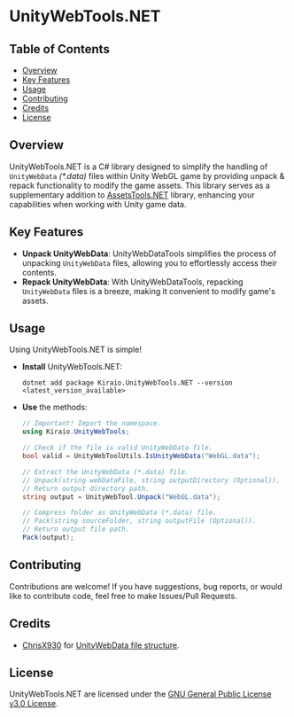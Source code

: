 # UnityWebTools.NET

## Table of Contents

- [Overview](#overview)
- [Key Features](#key-features)
- [Usage](#usage)
- [Contributing](#contributing)
- [Credits](#credits)
- [License](#license)

## Overview

UnityWebTools.NET is a C# library designed to simplify the handling of `UnityWebData` _(*.data)_ files within Unity WebGL game by providing unpack & repack functionality to modify the game assets. This library serves as a supplementary addition to [AssetsTools.NET](https://github.com/nesrak1/AssetsTools.NET "AssetsTools.NET GitHub repository") library, enhancing your capabilities when working with Unity game data.

## Key Features

- **Unpack UnityWebData**: UnityWebDataTools simplifies the process of unpacking `UnityWebData` files, allowing you to effortlessly access their contents.
- **Repack UnityWebData**: With UnityWebDataTools, repacking `UnityWebData` files is a breeze, making it convenient to modify game's assets.

## Usage

Using UnityWebTools.NET is simple!

- **Install** UnityWebTools.NET:

  ```cli
  dotnet add package Kiraio.UnityWebTools.NET --version <latest_version_available>
  ```

- **Use** the methods:

  ```csharp
  // Important! Import the namespace.
  using Kiraio.UnityWebTools;

  // Check if the file is valid UnityWebData file.
  bool valid = UnityWebToolUtils.IsUnityWebData("WebGL.data");

  // Extract the UnityWebData (*.data) file.
  // Unpack(string webDataFile, string outputDirectory (Optional)).
  // Return output directory path.
  string output = UnityWebTool.Unpack("WebGL.data");

  // Compress folder as UnityWebData (*.data) file.
  // Pack(string sourceFolder, string outputFile (Optional)).
  // Return output file path.
  Pack(output);
  ```

## Contributing

Contributions are welcome! If you have suggestions, bug reports, or would like to contribute code, feel free to make Issues/Pull Requests.

## Credits

- [ChrisX930](https://forum.xentax.com/memberlist.php?mode=viewprofile&u=44998 "ChrisX930 at XeNTaX forum") for [UnityWebData file structure](https://forum.xentax.com/viewtopic.php?f=21&p=187239).

## License

UnityWebTools.NET are licensed under the [GNU General Public License v3.0 License](https://www.gnu.org/licenses/gpl-3.0.en.html).
